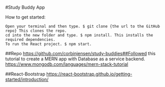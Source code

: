 #Study Buddy App 

How to get started:

```
Open your terminal and then type. $ git clone {the url to the GitHub repo} This clones the repo.
cd into the new folder and type. $ npm install. This installs the required dependencies.
To run the React project. $ npm start.
```

##Repo
https://github.com/corbinjensen/study-buddies##Followed this tutorial to create a MERN app with Database as a service backend.
https://www.mongodb.com/languages/mern-stack-tutorial

##React-Bootstrap
https://react-bootstrap.github.io/getting-started/introduction/


